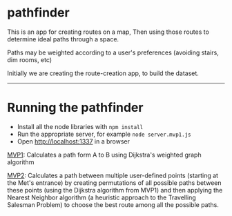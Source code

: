 pathfinder
==========
This is an app for creating routes on a map,
Then using those routes to determine ideal paths through a space.

Paths may be weighted according to a user's preferences (avoiding stairs, dim rooms, etc)

Initially we are creating the route-creation app, to build the dataset.

---

# Running the pathfinder

  * Install all the node libraries with `npm install`
  * Run the appropriate server, for example `node server.mvp1.js`
  * Open [http://localhost:1337](http://localhost:1337) in a browser


[MVP1](index_mvp1.html):
Calculates a path form A to B using Dijkstra's weighted graph algorithm

[MVP2](index_mvp2.html):
Calculates a path between multiple user-defined points (starting at the Met's entrance) by creating permutations of all possible paths between these points (using the Dijkstra algorithm from MVP1) and then applying the Nearest Neighbor algorithm (a heuristic approach to the Travelling Salesman Problem) to choose the best route among all the possible paths.
